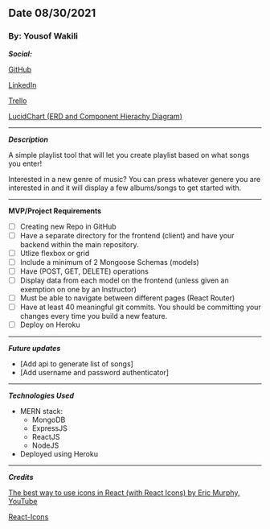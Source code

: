 ## Date 08/30/2021

### By: Yousof Wakili

**_Social:_**

[GitHub](https://github.com/ywakili18)

[LinkedIn](https://www.linkedin.com/in/yw1818/)

[Trello](https://trello.com/b/heGMt9ei/song-playlist-maker)

[LucidChart (ERD and Component Hierachy Diagram)](https://lucid.app/lucidchart/ba7c52a9-3525-409f-b9f4-a329d25ff405/edit?beaconFlowId=AE37333C3217E2DD&page=0_0#)

---

**_Description_**

A simple playlist tool that will let you create playlist based on what songs you enter!

Interested in a new genre of music? You can press whatever genere you are interested in and it will
display a few albums/songs to get started with.

---

**MVP/Project Requirements**

- [ ] Creating new Repo in GitHub
- [ ] Have a separate directory for the frontend (client) and have your backend within the main repository.
- [ ] Utlize flexbox or grid
- [ ] Include a minimum of 2 Mongoose Schemas (models)
- [ ] Have (POST, GET, DELETE) operations
- [ ] Display data from each model on the frontend (unless given an exemption on one by an Instructor)
- [ ] Must be able to navigate between different pages (React Router)
- [ ] Have at least 40 meaningful git commits. You should be committing your changes every time you build a new feature.
- [ ] Deploy on Heroku

---

**_Future updates_**

- [Add api to generate list of songs]
- [Add username and password authenticator]

---

**_Technologies Used_**

- MERN stack:
  - MongoDB
  - ExpressJS
  - ReactJS
  - NodeJS
- Deployed using Heroku

---

**_Credits_**

[The best way to use icons in React (with React Icons) by Eric Murphy, YouTube](https://www.youtube.com/watch?v=aor9hlcODUE)

[React-Icons](https://react-icons.github.io/react-icons/icons?name=fa)
